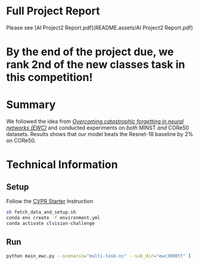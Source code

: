 # Full Project Report

Please see [AI Project2 Report.pdf](README.assets/AI Project2 Report.pdf)

# By the end of the project due, we rank 2nd of the new classes task in this competition!

# Summary

We followed the idea from *[Overcoming catastrophic forgetting in neural networks (EWC)](https://arxiv.org/abs/1612.00796)* and conducted experiments on *both* MINST *and* CORe50 datasets. Results shows that our model beats the Resnet-18 baseline by 2% on CORe50.

# Technical Information

## Setup

Follow the [CVPR Starter](https://github.com/vlomonaco/cvpr_clvision_challenge) Instruction

```bash
sh fetch_data_and_setup.sh
conda env create -f environment.yml
conda activate clvision-challenge
```

## Run

```bash
python main_ewc.py --scenario="multi-task-nc" --sub_dir="ewc3000tt" [ --epochs=EPOCH ] [ --ewc_weight=EWC_WEIGHT ] [ --ewc_explosion_multr_cap=EWC_EXPLOSION_MULTR_CAP ]
```